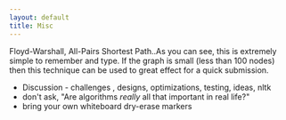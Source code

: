 ```yaml
---
layout: default
title: Misc
---
```



Floyd-Warshall, All-Pairs Shortest Path..As you can see, this is extremely simple to remember and type. If the graph is small (less than 100 nodes) then this technique can be used to great effect for a quick submission. 



- Discussion - challenges , designs, optimizations, testing, ideas, nltk 
- don't ask, "Are algorithms *really* all that important in real life?"
- bring your own whiteboard dry-erase markers